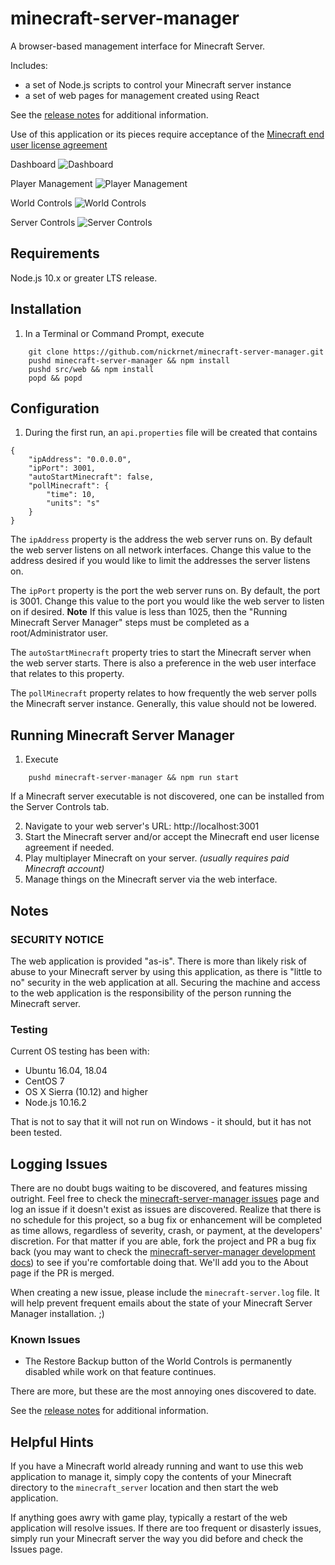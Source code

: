 
# minecraft-server-manager

A browser-based management interface for Minecraft Server.

Includes:

* a set of Node.js scripts to control your Minecraft server instance
* a set of web pages for management created using React

See the [release notes](release-notes.txt) for additional information.

Use of this application or its pieces require acceptance of the [Minecraft
end user license agreement](https://account.mojang.com/documents/minecraft_eula)

Dashboard
![Dashboard](doc/screenshots/dashboard.png "Dashboard")

Player Management
![Player Management](doc/screenshots/players.png "Players")

World Controls
![World Controls](doc/screenshots/world.png "World Controls")

Server Controls
![Server Controls](doc/screenshots/server.png "Server Controls")

## Requirements

Node.js 10.x or greater LTS release.

## Installation

1. In a Terminal or Command Prompt, execute
```
    git clone https://github.com/nickrnet/minecraft-server-manager.git
    pushd minecraft-server-manager && npm install
    pushd src/web && npm install
    popd && popd
```

## Configuration

1. During the first run, an `api.properties` file will be created that contains

```
{
    "ipAddress": "0.0.0.0",
    "ipPort": 3001,
    "autoStartMinecraft": false,
    "pollMinecraft": {
        "time": 10,
        "units": "s"
    }
}
```

The `ipAddress` property is the address the web server runs on. By default
the web server listens on all network interfaces. Change this value to the address
desired if you would like to limit the addresses the server listens on.

The `ipPort` property is the port the web server runs on. By default, the port is 3001.
Change this value to the port you would like the web server to listen on if desired.
**Note** If this value is less than 1025, then the "Running Minecraft Server Manager"
steps must be completed as a root/Administrator user.

The `autoStartMinecraft` property tries to start the Minecraft server when the web
server starts. There is also a preference in the web user interface that relates to this
property.

The `pollMinecraft` property relates to how frequently the web server polls the Minecraft
server instance. Generally, this value should not be lowered.

## Running Minecraft Server Manager

1. Execute

```
    pushd minecraft-server-manager && npm run start
```

If a Minecraft server executable is not discovered, one can be installed from the
Server Controls tab.

2. Navigate to your web server's URL: http://localhost:3001
3. Start the Minecraft server and/or accept the Minecraft end user license
agreement if needed.
4. Play multiplayer Minecraft on your server. *(usually requires paid
Minecraft account)*
5. Manage things on the Minecraft server via the web interface.

## Notes

### SECURITY NOTICE

The web application is provided "as-is". There is more than likely risk of
abuse to your Minecraft server by using this application, as there is "little to
no" security in the web application at all. Securing the machine and access to
the web application is the responsibility of the person running the Minecraft
server.

### Testing

Current OS testing has been with:

* Ubuntu 16.04, 18.04
* CentOS 7
* OS X Sierra (10.12) and higher
* Node.js 10.16.2

That is not to say that it will not run on Windows - it should, but it has
not been tested.

## Logging Issues

There are no doubt bugs waiting to be discovered, and features missing outright.
Feel free to check the
[minecraft-server-manager issues](https://github.com/nickrnet/minecraft-server-manager/issues)
page and log an issue if it doesn't exist as issues are discovered. Realize that
there is no schedule for this project, so a bug fix or enhancement will be
completed as time allows, regardless of severity, crash, or payment, at the
developers' discretion. For that matter if you are able, fork the project and
PR a bug fix back (you may want to check the [minecraft-server-manager development docs](doc/development))
to see if you're comfortable doing that. We'll add you to the About page if the PR is
merged.

When creating a new issue, please include the `minecraft-server.log` file. It will
help prevent frequent emails about the state of your Minecraft Server Manager
installation. ;)

### Known Issues

- The Restore Backup button of the World Controls is permanently disabled while
work on that feature continues.

There are more, but these are the most annoying ones discovered to date.

See the [release notes](release-notes.txt) for additional information.

## Helpful Hints

If you have a Minecraft world already running and want to use this web
application to manage it, simply copy the contents of your Minecraft directory
to the `minecraft_server` location and then start the web application.

If anything goes awry with game play, typically a restart of the web application
will resolve issues. If there are too frequent or disasterly issues, simply run
your Minecraft server the way you did before and check the Issues page.
